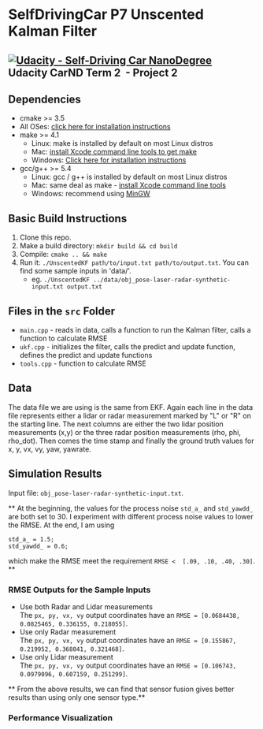 # SelfDrivingCar P7 Unscented Kalman Filter
[![Udacity - Self-Driving Car NanoDegree](https://s3.amazonaws.com/udacity-sdc/github/shield-carnd.svg)](http://www.udacity.com/drive)  
Udacity CarND Term 2  - Project 2 
---

## Dependencies

* cmake >= 3.5
 * All OSes: [click here for installation instructions](https://cmake.org/install/)
* make >= 4.1
  * Linux: make is installed by default on most Linux distros
  * Mac: [install Xcode command line tools to get make](https://developer.apple.com/xcode/features/)
  * Windows: [Click here for installation instructions](http://gnuwin32.sourceforge.net/packages/make.htm)
* gcc/g++ >= 5.4
  * Linux: gcc / g++ is installed by default on most Linux distros
  * Mac: same deal as make - [install Xcode command line tools](https://developer.apple.com/xcode/features/)
  * Windows: recommend using [MinGW](http://www.mingw.org/)

## Basic Build Instructions

1. Clone this repo.
2. Make a build directory: `mkdir build && cd build`
3. Compile: `cmake .. && make`
4. Run it: `./UnscentedKF path/to/input.txt path/to/output.txt`. You can find
   some sample inputs in 'data/'.
    - eg. `./UnscentedKF ../data/obj_pose-laser-radar-synthetic-input.txt output.txt`

## Files in the `src` Folder
* `main.cpp` - reads in data, calls a function to run the Kalman filter, calls a function to calculate RMSE
* `ukf.cpp` - initializes the filter, calls the predict and update function, defines the predict and update functions
* `tools.cpp` - function to calculate RMSE

## Data
The data file we are using is the same from EKF. Again each line in the data file represents either a lidar or radar measurement marked by "L" or "R" on the starting line. The next columns are either the two lidar position measurements (x,y) or the three radar position measurements (rho, phi, rho_dot). Then comes the time stamp and finally the ground truth values for x, y, vx, vy, yaw, yawrate.


## Simulation Results

Input file: `obj_pose-laser-radar-synthetic-input.txt`.

** At the beginning, the values for the process noise `std_a_` and `std_yawdd_` are both set to 30. I experiment with different process noise values to lower the RMSE. At the end, I am using 
```
std_a_ = 1.5;  
std_yawdd_ = 0.6;  
```
which make the RMSE meet the requirement `RMSE <  [.09, .10, .40, .30]`.
**

### RMSE Outputs for the Sample Inputs

* Use both Radar and Lidar measurements  
The `px, py, vx, vy` output coordinates have an `RMSE = [0.0684438, 0.0825465, 0.336155, 0.218055]`.
* Use only Radar measurement  
The `px, py, vx, vy` output coordinates have an `RMSE = [0.155867, 0.219952, 0.368041, 0.321468]`.
* Use only Lidar measurement  
The `px, py, vx, vy` output coordinates have an `RMSE = [0.106743, 0.0979096, 0.607159, 0.251299]`.  

** From the above results, we can find that sensor fusion gives better results than using only one sensor type.**


### Performance Visualization


